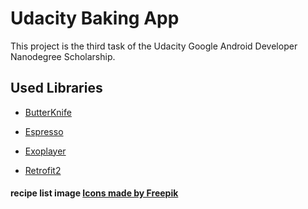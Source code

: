 # Udacity Baking App
This project is the third task of the Udacity Google Android Developer Nanodegree Scholarship.

## Used Libraries
* [ButterKnife](http://jakewharton.github.io/butterknife/)

* [Espresso](https://developer.android.com/training/testing/espresso/)

* [Exoplayer](https://github.com/google/ExoPlayer)

* [Retrofit2](http://square.github.io/retrofit/)

#### recipe list image <a href="http://www.freepik.com">Icons made by Freepik</a>
